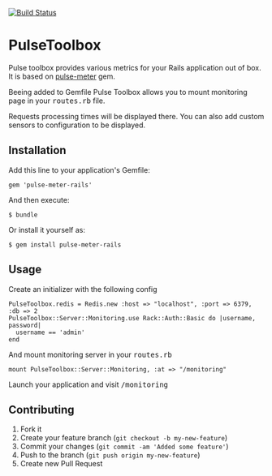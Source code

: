 [![Build Status](https://secure.travis-ci.org/averyanov/pulse-meter-rails.png)](http://travis-ci.org/averyanov/pulse-meter-rails)

# PulseToolbox
Pulse toolbox provides various metrics for your Rails application out of box.
It is based on [pulse-meter](https://github.com/savonarola/pulse-meter) gem.

Beeing added to Gemfile Pulse Toolbox allows you to mount monitoring page in 
your <tt>routes.rb</tt> file.

Requests processing times will be displayed there. You can also add custom
sensors to configuration to be displayed.


## Installation

Add this line to your application's Gemfile:

    gem 'pulse-meter-rails'

And then execute:

    $ bundle

Or install it yourself as:

    $ gem install pulse-meter-rails

## Usage

Create an initializer with the following config

    PulseToolbox.redis = Redis.new :host => "localhost", :port => 6379, :db => 2
    PulseToolbox::Server::Monitoring.use Rack::Auth::Basic do |username, password|
      username == 'admin'
    end

And mount monitoring server in your <tt>routes.rb</tt>

    mount PulseToolbox::Server::Monitoring, :at => "/monitoring"

Launch your application and visit <tt>/monitoring</tt>

## Contributing

1. Fork it
2. Create your feature branch (`git checkout -b my-new-feature`)
3. Commit your changes (`git commit -am 'Added some feature'`)
4. Push to the branch (`git push origin my-new-feature`)
5. Create new Pull Request
